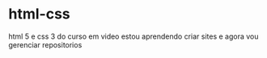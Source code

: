 # html-css
 html 5 e css 3 do curso em video
estou aprendendo criar sites e agora vou gerenciar repositorios
